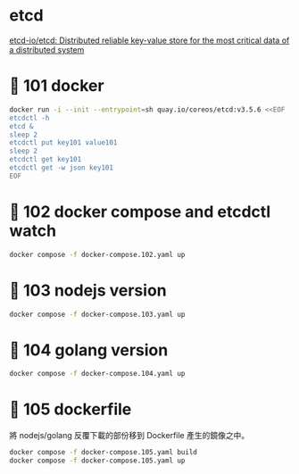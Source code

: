 # etcd

[etcd-io/etcd: Distributed reliable key-value store for the most critical data of a distributed system](https://github.com/etcd-io/etcd)

# 🍣 101 docker 

```sh
docker run -i --init --entrypoint=sh quay.io/coreos/etcd:v3.5.6 <<EOF
etcdctl -h
etcd &
sleep 2
etcdctl put key101 value101
sleep 2
etcdctl get key101 
etcdctl get -w json key101
EOF
```

# 🍧 102 docker compose and etcdctl watch

```sh
docker compose -f docker-compose.102.yaml up
```

# 🍰 103 nodejs version

```sh
docker compose -f docker-compose.103.yaml up
```

# 🍱 104 golang version

```sh
docker compose -f docker-compose.104.yaml up
```

# 🍪 105 dockerfile

將 nodejs/golang 反覆下載的部份移到 Dockerfile 產生的鏡像之中。

```sh
docker compose -f docker-compose.105.yaml build
docker compose -f docker-compose.105.yaml up
```